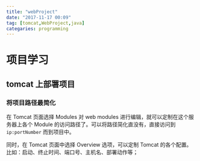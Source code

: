 ```yaml
---
title: "webProject"
date: "2017-11-17 00:09"
tag: [tomcat,WebProject,java]
categaries: programming
---
```


# 项目学习

## tomcat 上部署项目

### 将项目路径最简化

在 Tomcat 页面选择 Modules 对 web modules 进行编辑，就可以定制在这个服务器上各个 Module 的访问路径了。可以将路径简化直没有，直接访问到 `ip:portNumber` 而到项目中。

同时，在 Tomcat 页面中选择 Overview 选项，可以定制 Tomcat 的各个配置。比如：启动、终止时间、端口号、主机名、部署动作等；
